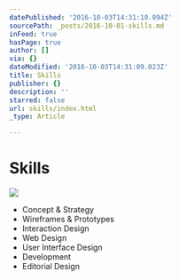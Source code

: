 ```yaml
---
datePublished: '2016-10-03T14:31:10.094Z'
sourcePath: _posts/2016-10-01-skills.md
inFeed: true
hasPage: true
author: []
via: {}
dateModified: '2016-10-03T14:31:09.023Z'
title: Skills
publisher: {}
description: ''
starred: false
url: skills/index.html
_type: Article

---
```

# Skills
![](https://the-grid-user-content.s3-us-west-2.amazonaws.com/3e200fa3-0316-4c58-950b-99e62ed3ddb9.gif)

* Concept & Strategy
* Wireframes & Prototypes
* Interaction Design
* Web Design
* User Interface Design
* Development
* Editorial Design